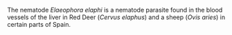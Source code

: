[//]: # (Created by ./bin/manage_files.pl from ./species/Elaeophora_elaphi/Elaeophora_elaphi.about.html on Thu Jun 11 13:44:07 2020)
The nematode _Elaeophora elaphi_ is a nematode parasite found in the blood vessels of the liver in Red Deer (_Cervus elaphus_) and a sheep (_Ovis aries_) in certain parts of Spain.
